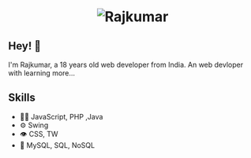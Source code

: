 <h1 align="center">
  <img src="https://github.com/Rajkumar-justcoder.png" alt="Rajkumar" />
</h1>

## Hey! 👋
I'm Rajkumar, a 18 years old web developer from India.
An web devloper with learning more...
## Skills
- 👨‍💻 JavaScript, PHP ,Java
- ⚙️ Swing
- 👁️ CSS, TW
- 💽 MySQL, SQL, NoSQL
